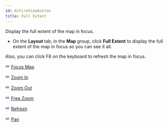 ```yaml
---
id: EntireViewbutton
title: Full Extent
---
```

Display the full extent of the map in focus.

  * On the **Layout** tab, in the **Map** group, click **Full Extent** to display the full extent of the map in focus so you can see it all. 

Also, you can click F6 on the keyboard to refresh the map in focus.

![](../../img/smalltitle.png) [Focus Map](LockMapButton.htm)

![](../../img/smalltitle.png) [Zoom In](Zoominbutton.htm)

![](../../img/smalltitle.png) [Zoom Out](Zoomoutbutton.htm)

![](../../img/smalltitle.png) [Free Zoom](Zoomfreebutton.htm)

![](../../img/smalltitle.png) [Refresh](RefreshMapbutton.htm)

![](../../img/smalltitle.png) [Pan](PanButton.htm)